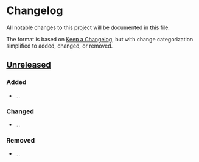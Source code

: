 # Changelog

All notable changes to this project will be documented in this file.

The format is based on [Keep a Changelog](https://keepachangelog.com), but with change categorization simplified to added, changed, or removed.

## [Unreleased]

### Added

-   ...

### Changed

-   ...

### Removed

-   ...

[unreleased]: https://github.com/olivierlacan/keep-a-changelog/compare/1.0.11...HEAD
